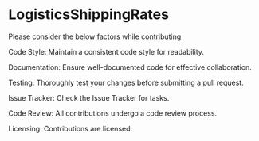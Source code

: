 # LogisticsShippingRates
Please consider the below factors while contributing

Code Style:
Maintain a consistent code style for readability.
  
Documentation:
Ensure well-documented code for effective collaboration.

Testing:
Thoroughly test your changes before submitting a pull request.

Issue Tracker:
Check the Issue Tracker for tasks.

Code Review:
All contributions undergo a code review process.

Licensing:
Contributions are licensed.
